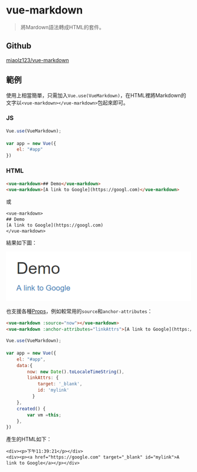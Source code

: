 # vue-markdown

> 將Mardown語法轉成HTML的套件。

## Github

[miaolz123/vue-markdown](https://github.com/miaolz123/vue-markdown)


## 範例


使用上相當簡單，只需加入`Vue.use(VueMarkdown)`，在HTML裡將Markdown的文字以`<vue-markdown></vue-markdown>`包起來即可。

### JS

```javascript
Vue.use(VueMarkdown);

var app = new Vue({
    el: "#app"
})
```

### HTML 

```html
<vue-markdown>## Demo</vue-markdown>
<vue-markdown>[A link to Google](https://googl.com)</vue-markdown>
```
或
```
<vue-markdown>
## Demo
[A link to Google](https://googl.com)
</vue-markdown>
```

結果如下圖：

![](assets/001.png)


也支援各種[Props](https://github.com/miaolz123/vue-markdown#props)，例如較常用的`source`和`anchor-attributes`：


```html
<vue-markdown :source="now"></vue-markdown>
<vue-markdown :anchor-attributes="linkAttrs">[A link to Google](https://google.com)</vue-markdown>
```

```javascript
Vue.use(VueMarkdown);

var app = new Vue({
    el: "#app",
    data:{
        now: new Date().toLocaleTimeString(),
        linkAttrs: {
            target: '_blank',
            id: 'mylink'
          } 
    },
    created() {
        var vm =this;
    },
})
```

產生的HTML如下：

```
<div><p>下午11:39:21</p></div>
<div><p><a href="https://google.com" target="_blank" id="mylink">A link to Google</a></p></div>
```


